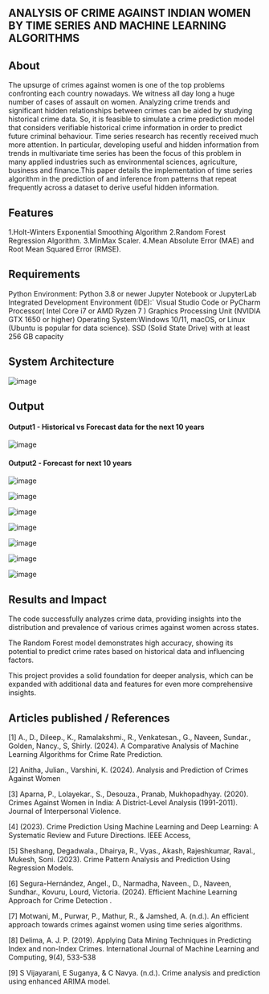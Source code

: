 ## ANALYSIS OF CRIME AGAINST INDIAN WOMEN BY TIME SERIES AND MACHINE LEARNING ALGORITHMS

## About
The upsurge of crimes against women is one of the top problems confronting each country nowadays. We witness all day long a huge number of cases of assault on women. Analyzing crime trends and significant hidden relationships between crimes can be aided by studying historical crime data. So, it is feasible to simulate a crime prediction model that considers verifiable historical crime information in order to predict future criminal behaviour. Time series research has recently received much more attention. In particular, developing useful and hidden information from trends in multivariate time series has been the focus of this problem in many applied industries such as environmental sciences, agriculture, business and finance.This paper details the implementation of time series algorithm in the prediction of and inference from patterns that repeat frequently across a dataset to derive useful hidden information.

## Features
1.Holt-Winters Exponential Smoothing Algorithm
2.Random Forest Regression Algorithm.
3.MinMax Scaler.
4.Mean Absolute Error (MAE) and Root Mean Squared Error (RMSE).


## Requirements
Python Environment:
Python 3.8 or newer
Jupyter Notebook or JupyterLab
Integrated Development Environment (IDE):`
Visual Studio Code or PyCharm
Processor( Intel Core i7 or AMD Ryzen 7 )
Graphics Processing Unit (NVIDIA GTX 1650 or higher)
Operating System:Windows 10/11, macOS, or Linux (Ubuntu is popular for data science).
SSD (Solid State Drive) with at least 256 GB capacity

## System Architecture

![image](https://github.com/user-attachments/assets/7c42a8bf-cd10-4f79-8894-acd7ffb03ec8)


## Output

#### Output1 - Historical vs Forecast data for the next 10 years

![image](https://github.com/user-attachments/assets/8a8ca547-ee8f-4193-93c8-aab0ac275864)


#### Output2 - Forecast for next 10 years

![image](https://github.com/user-attachments/assets/acc3cafd-df9b-4493-8083-e0a2538ebca8)

![image](https://github.com/user-attachments/assets/1a920bce-79d6-47ce-9967-94c74a4dc04d)

![image](https://github.com/user-attachments/assets/a04b12ba-5d79-48b4-abf5-206d1639cbc6)

![image](https://github.com/user-attachments/assets/5f6ec86f-961b-4a29-a19b-7c736a50557b)

![image](https://github.com/user-attachments/assets/612efe30-5444-4cd0-b81a-15c9316e5cee)

![image](https://github.com/user-attachments/assets/e422a1e4-5cba-4b1f-bde6-53207a78fdac)

![image](https://github.com/user-attachments/assets/b731671d-0a47-4e8d-879e-b2f004c4ffae)


## Results and Impact

The code successfully analyzes crime data, providing insights into the distribution and prevalence of various crimes against women across states.

The Random Forest model demonstrates high accuracy, showing its potential to predict crime rates based on historical data and influencing factors.

This project provides a solid foundation for deeper analysis, which can be expanded with additional data and features for even more comprehensive insights.


## Articles published / References

[1] A., D., Dileep., K., Ramalakshmi., R., Venkatesan., G., Naveen, Sundar., Golden, Nancy., S, Shirly. (2024). A Comparative Analysis of Machine Learning Algorithms for Crime Rate Prediction.

[2] Anitha, Julian., Varshini, K. (2024). Analysis and Prediction of Crimes Against Women

[3] Aparna, P., Lolayekar., S., Desouza., Pranab, Mukhopadhyay. (2020). Crimes Against Women in India: A District-Level Analysis (1991-2011). Journal of Interpersonal Violence.

[4] (2023). Crime Prediction Using Machine Learning and Deep Learning: A Systematic Review and Future Directions. IEEE Access,

[5] Sheshang, Degadwala., Dhairya, R., Vyas., Akash, Rajeshkumar, Raval., Mukesh, Soni. (2023). Crime Pattern Analysis and Prediction Using Regression Models.

[6] Segura-Hernández, Angel., D., Narmadha, Naveen., D., Naveen, Sundhar., Kovuru, Lourd, Victoria. (2024). Efficient Machine Learning Approach for Crime Detection .

[7] Motwani, M., Purwar, P., Mathur, R., & Jamshed, A. (n.d.). An efficient approach towards crimes against women using time series algorithms.

[8] Delima, A. J. P. (2019). Applying Data Mining Techniques in Predicting Index and non-Index Crimes. International Journal of Machine Learning and Computing, 9(4), 533-538

[9] S Vijayarani, E Suganya, & C Navya. (n.d.). Crime analysis and prediction using enhanced ARIMA model.




